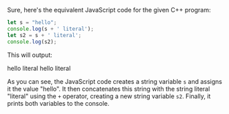 Sure, here's the equivalent JavaScript code for the given C++ program:
```javascript
let s = "hello";
console.log(s + ' literal');
let s2 = s + ' literal';
console.log(s2);
```
This will output:

hello literal
hello literal

As you can see, the JavaScript code creates a string variable `s` and assigns it the value "hello". It then concatenates this string with the string literal "literal" using the `+` operator, creating a new string variable `s2`. Finally, it prints both variables to the console.

